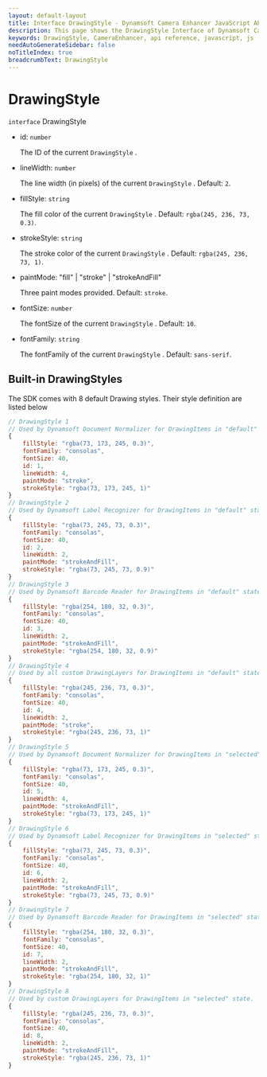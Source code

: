 ```yaml
---
layout: default-layout
title: Interface DrawingStyle - Dynamsoft Camera Enhancer JavaScript API
description: This page shows the DrawingStyle Interface of Dynamsoft Camera Enhancer JavaScript SDK.
keywords: DrawingStyle, CameraEnhancer, api reference, javascript, js
needAutoGenerateSidebar: false
noTitleIndex: true
breadcrumbText: DrawingStyle
---
```


# DrawingStyle

`interface` DrawingStyle

* id: `number`

  The ID of the current `DrawingStyle` .

* lineWidth: `number`

  The line width (in pixels) of the current `DrawingStyle` . Default: `2`.

* fillStyle: `string`

  The fill color of the current `DrawingStyle` . Default: `rgba(245, 236, 73, 0.3)`.

* strokeStyle: `string`

  The stroke color of the current `DrawingStyle` . Default: `rgba(245, 236, 73, 1)`.

* paintMode: "fill" | "stroke" | "strokeAndFill"

  Three paint modes provided. Default: `stroke`.

* fontSize: `number`

  The fontSize of the current `DrawingStyle` . Default: `10`.

* fontFamily: `string`

  The fontFamily of the current `DrawingStyle` . Default: `sans-serif`.

## Built-in DrawingStyles

  The SDK comes with 8 default Drawing styles. Their style definition are listed below

  ```javascript
  // DrawingStyle 1
  // Used by Dynamsoft Document Normalizer for DrawingItems in "default" state.
  {
      fillStyle: "rgba(73, 173, 245, 0.3)",
      fontFamily: "consolas",
      fontSize: 40,
      id: 1,
      lineWidth: 4,
      paintMode: "stroke",
      strokeStyle: "rgba(73, 173, 245, 1)"
  }
  // DrawingStyle 2
  // Used by Dynamsoft Label Recognizer for DrawingItems in "default" state.
  {
      fillStyle: "rgba(73, 245, 73, 0.3)",
      fontFamily: "consolas",
      fontSize: 40,
      id: 2,
      lineWidth: 2,
      paintMode: "strokeAndFill",
      strokeStyle: "rgba(73, 245, 73, 0.9)"
  }
  // DrawingStyle 3
  // Used by Dynamsoft Barcode Reader for DrawingItems in "default" state.
  {
      fillStyle: "rgba(254, 180, 32, 0.3)",
      fontFamily: "consolas",
      fontSize: 40,
      id: 3,
      lineWidth: 2,
      paintMode: "strokeAndFill",
      strokeStyle: "rgba(254, 180, 32, 0.9)"
  }
  // DrawingStyle 4
  // Used by all custom DrawingLayers for DrawingItems in "default" state.
  {
      fillStyle: "rgba(245, 236, 73, 0.3)",
      fontFamily: "consolas",
      fontSize: 40,
      id: 4,
      lineWidth: 2,
      paintMode: "stroke",
      strokeStyle: "rgba(245, 236, 73, 1)"
  }
  // DrawingStyle 5
  // Used by Dynamsoft Document Normalizer for DrawingItems in "selected" state.
  {
      fillStyle: "rgba(73, 173, 245, 0.3)",
      fontFamily: "consolas",
      fontSize: 40,
      id: 5,
      lineWidth: 4,
      paintMode: "strokeAndFill",
      strokeStyle: "rgba(73, 173, 245, 1)"
  }
  // DrawingStyle 6
  // Used by Dynamsoft Label Recognizer for DrawingItems in "selected" state.
  {
      fillStyle: "rgba(73, 245, 73, 0.3)",
      fontFamily: "consolas",
      fontSize: 40,
      id: 6,
      lineWidth: 2,
      paintMode: "strokeAndFill",
      strokeStyle: "rgba(73, 245, 73, 0.9)"
  }
  // DrawingStyle 7
  // Used by Dynamsoft Barcode Reader for DrawingItems in "selected" state.
  {
      fillStyle: "rgba(254, 180, 32, 0.3)",
      fontFamily: "consolas",
      fontSize: 40,
      id: 7,
      lineWidth: 2,
      paintMode: "strokeAndFill",
      strokeStyle: "rgba(254, 180, 32, 1)"
  }
  // DrawingStyle 8
  // Used by custom DrawingLayers for DrawingItems in "selected" state.
  {
      fillStyle: "rgba(245, 236, 73, 0.3)",
      fontFamily: "consolas",
      fontSize: 40,
      id: 8,
      lineWidth: 2,
      paintMode: "strokeAndFill",
      strokeStyle: "rgba(245, 236, 73, 1)"
  }
  ```
